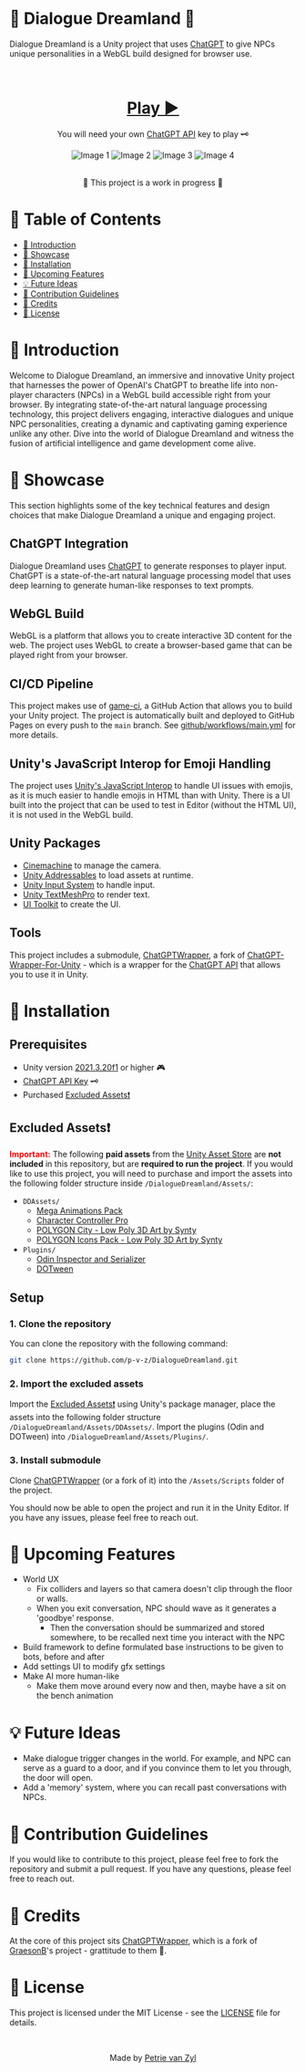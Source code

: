 # 🤖 Dialogue Dreamland 💬

Dialogue Dreamland is a Unity project that uses [ChatGPT](https://openai.com/blog/chatgpt/) to give NPCs unique personalities in a WebGL build designed for browser use. 

<br>

<div align="center">

  # [**Play ▶️**](https://p-v-z.github.io/DialogueDreamland/WebGL/)

  You will need your own [ChatGPT API](https://platform.openai.com/account/api-keys) key to play 🗝️

  <div class="image-container">
    <img src=".readme/slideA.jpg" alt="Image 1">
    <img src=".readme/slideB.jpg" alt="Image 2">
    <img src=".readme/slideC.jpg" alt="Image 3">
    <img src=".readme/slideD.jpg" alt="Image 4">
  </div>

  <br>🚧 This project is a work in progress 🚧
</div>

# 📖 Table of Contents 
- [🚀 Introduction](#-introduction)
- [🎥 Showcase](#-showcase)
- [💾 Installation](#-installation)
- [📅 Upcoming Features](#-upcoming-features) 
- [💡 Future Ideas](#-future-ideas)
- [🤝 Contribution Guidelines](#-contribution-guidelines)
- [🏅 Credits](#-credits)
- [📝 License](#-license)

# 🚀 Introduction 
Welcome to Dialogue Dreamland, an immersive and innovative Unity project that harnesses the power of OpenAI's ChatGPT to breathe life into non-player characters (NPCs) in a WebGL build accessible right from your browser. By integrating state-of-the-art natural language processing technology, this project delivers engaging, interactive dialogues and unique NPC personalities, creating a dynamic and captivating gaming experience unlike any other. Dive into the world of Dialogue Dreamland and witness the fusion of artificial intelligence and game development come alive.

# 🎥 Showcase 
This section highlights some of the key technical features and design choices that make Dialogue Dreamland a unique and engaging project.

## ChatGPT Integration
Dialogue Dreamland uses [ChatGPT](https://openai.com/blog/chatgpt/) to generate responses to player input. ChatGPT is a state-of-the-art natural language processing model that uses deep learning to generate human-like responses to text prompts. 

## WebGL Build
WebGL is a platform that allows you to create interactive 3D content for the web. The project uses WebGL to create a browser-based game that can be played right from your browser. 

## CI/CD Pipeline
This project makes use of [game-ci](https://game.ci/), a GitHub Action that allows you to build your Unity project. The project is automatically built and deployed to GitHub Pages on every push to the `main` branch. See [github/workflows/main.yml](./.github/workflows/main.yml) for more details.

## Unity's JavaScript Interop for Emoji Handling
The project uses [Unity's JavaScript Interop](https://docs.unity3d.com/Manual/webgl-interactingwithbrowserscripting.html) to handle UI issues with emojis, as it is much easier to handle emojis in HTML than with Unity. There is a UI built into the project that can be used to test in Editor (without the HTML UI), it is not used in the WebGL build.  

## Unity Packages
- [Cinemachine](https://unity.com/unity/features/editor/art-and-design/cinemachine) to manage the camera.
- [Unity Addressables](https://docs.unity3d.com/Manual/com.unity.addressables.html) to load assets at runtime.
- [Unity Input System](https://docs.unity3d.com/Manual/com.unity.inputsystem.html) to handle input.
- [Unity TextMeshPro](https://docs.unity3d.com/Manual/com.unity.textmeshpro.html) to render text.
- [UI Toolkit](https://docs.unity3d.com/Manual/UIElements.html) to create the UI.

## Tools
This project includes a submodule, [ChatGPTWrapper](https://github.com/p-v-z/ChatGPT-Wrapper-For-Unity), a fork of [ChatGPT-Wrapper-For-Unity](https://github.com/GraesonB/ChatGPT-Wrapper-For-Unity) - which is a wrapper for the [ChatGPT API](https://openai.com/blog/chatgpt/) that allows you to use it in Unity.

# 💾 Installation

## Prerequisites
- Unity version [2021.3.20f1](./ProjectSettings/ProjectVersion.txt) or higher 🎮
- [ChatGPT API Key](https://platform.openai.com/account/api-keys) 🗝️
- Purchased  [Excluded Assets❗](#excluded-assets)

## Excluded Assets❗
<span style="color: red;">**Important:**</span>
The following **paid assets** from the [Unity Asset Store](https://assetstore.unity.com/) are **not included** in this repository, but are **required to run the project**. If you would like to use this project, you will need to purchase and import the assets into the following folder structure inside `/DialogueDreamland/Assets/`:

- `DDAssets/`
  - [Mega Animations Pack](https://assetstore.unity.com/packages/3d/animations/mega-animations-pack-162341)
  - [Character Controller Pro](https://assetstore.unity.com/packages/tools/physics/character-controller-pro-159150)
  - [POLYGON City - Low Poly 3D Art by Synty](https://assetstore.unity.com/packages/3d/environments/urban/polygon-city-low-poly-3d-art-by-synty-95214)
  - [POLYGON Icons Pack - Low Poly 3D Art by Synty](https://assetstore.unity.com/packages/3d/gui/polygon-icons-pack-low-poly-3d-art-by-synty-202117)
- `Plugins/`
  - [Odin Inspector and Serializer](https://assetstore.unity.com/packages/tools/utilities/odin-inspector-and-serializer-89041)
  - [DOTween](https://assetstore.unity.com/packages/tools/animation/dotween-hotween-v2-27676)

## Setup

### 1. Clone the repository
You can clone the repository with the following command:
```bash
git clone https://github.com/p-v-z/DialogueDreamland.git
```

### 2. Import the excluded assets 
Import the [Excluded Assets❗](#excluded-assets) using Unity's package manager, place the assets into the following folder structure `/DialogueDreamland/Assets/DDAssets/`. Import the plugins (Odin and DOTween) into `/DialogueDreamland/Assets/Plugins/`.

### 3. Install submodule
Clone [ChatGPTWrapper](https://github.com/p-v-z/ChatGPT-Wrapper-For-Unity) (or a fork of it) into the `/Assets/Scripts` folder of the project.

You should now be able to open the project and run it in the Unity Editor. If you have any issues, please feel free to reach out.

# 📅 Upcoming Features
- World UX
  - Fix colliders and layers so that camera doesn't clip through the floor or walls.
  - When you exit conversation, NPC should wave as it generates a 'goodbye' response.
    - Then the conversation should be summarized and stored somewhere, to be recalled next time you interact with the NPC
- Build framework to define formulated base instructions to be given to bots, before and after
- Add settings UI to modify gfx settings
- Make AI more human-like
  - Make them move around every now and then, maybe have a sit on the bench animation

# 💡 Future Ideas
- Make dialogue trigger changes in the world. For example, and NPC can serve as a guard to a door, and if you convince them to let you through, the door will open.
- Add a 'memory' system, where you can recall past conversations with NPCs.

# 🤝 Contribution Guidelines 
If you would like to contribute to this project, please feel free to fork the repository and submit a pull request. If you have any questions, please feel free to reach out.

# 🏅 Credits   
At the core of this project sits [ChatGPTWrapper](https://github.com/p-v-z/ChatGPT-Wrapper-For-Unity), which is a fork of [GraesonB](https://github.com/GraesonB)'s project - grattitude to them 🙏.

# 📝 License
This project is licensed under the MIT License - see the [LICENSE](./LICENSE) file for details. 

<br>

<div align="center">
  <p>Made by <a href="https://github.com/p-v-z">Petrie van Zyl</a></p>
</div>
